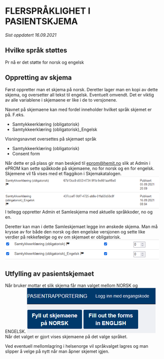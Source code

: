 # FLERSPRÅKLIGHET I PASIENTSKJEMA

*Sist oppdatert 16.09.2021*

## Hvilke språk støttes

Pr nå er det støtte for norsk og engelsk

## Oppretting av skjema

Først oppretter man et skjema på norsk. Deretter lager man en kopi av dette skjema, og oversetter all tekst til engelsk. Eventuelt omvendt.
Det er viktig av alle variablene i skjemaene er like i de to versjonene.

Navnet på skjemaene kan med fordel inneholder hvilket språk skjemet er på. F.eks. 
- Samtykkeerklæring (obligatorisk)
- Samtykkeerklæring (obligatorisk)_Engelsk

Visningsnavnet oversettes på skjemaet språk
- Samtykkeerklæring (obligatorisk)
- Consent form

Når dette er på plass gir man beskjed til eprom@hemit.no slik at Admin i ePROM kan sette spåkkode på skjemaene, no for norsk og en for engelsk.
Skjemene vil få vises med et flaggikon i Skjemakatalogen. 
![language](img/language1.png)
I tellegg oppretter Admin et Samleskjema med aktuelle språkkoder, no og en.

Deretter kan man i dette Samleskjemaet legge inn ønskede skjema. 
Man må krysse av for både den norsk og den engelske versjonen og sette like verdier på rekkeføelge og ev om skjemaet er obligatorisk.
![language2](img/language2.png)

## Utfylling av pasientskjemaet

Når bruker mottar et slik skjema får man valget mellom NORSK og ENGELSK.
![language3](img/language3.png)
Når det valget er gjort vises skjemaene på det valge språket.

Ved eventuell mellomlagring i helsenorge vil språkvalget lagres og man slipper å velge på nytt når man åpner skjemet igjen.
